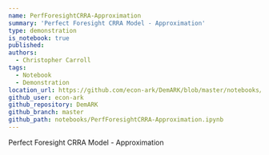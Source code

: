 ```yaml
---
name: PerfForesightCRRA-Approximation
summary: 'Perfect Foresight CRRA Model - Approximation'
type: demonstration
is_notebook: true
published:
authors:
  - Christopher Carroll
tags:
  - Notebook
  - Demonstration
location_url: https://github.com/econ-ark/DemARK/blob/master/notebooks/PerfForesightCRRA-Approximation.ipynb
github_user: econ-ark
github_repository: DemARK
github_branch: master
github_path: notebooks/PerfForesightCRRA-Approximation.ipynb
---
```


Perfect Foresight CRRA Model - Approximation
